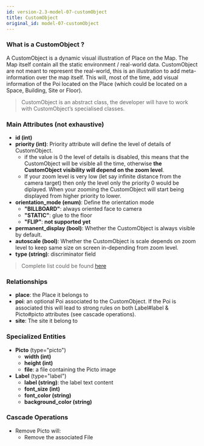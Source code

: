 ```yaml
---
id: version-2.3-model-07-customObject
title: CustomObject
original_id: model-07-customObject
---
```


### What is a CustomObject ?

A CustomObject is a dynamic visual illustration of Place on the Map.
The Map itself contain all the static environment / real-world data.
CustomObject are not meant to represent the real-world, this is an illustration
to add meta-information over the map itself. This will, most of the time,
add visual information of the Poi located on the Place (which could be
located on a Space, Building, Site or Floor).

> CustomObject is an abstract class, the developer will have to work
with CustomObject’s specialised classes.

### Main Attributes (not exhaustive)

- **id (int)**
- **priority (int)**: Priority attribute will define the level of details
of CustomObject.
    - if the value is 0 the level of details is disabled, this means
    that the CustomObject will be visible all the time, otherwise
    **the CustomObject visibility will depend on the zoom level**.
    - If your zoom level is very low (let say infinite distance from the
     camera target) then only the level only the priority 0 would be
     diplayed. When your zooming the CustomObject will start being
     displayed from higher priority to lower.
- **orientation_mode (enum)**: Define the orientation mode
    - **"BILLBOARD"**: always oriented face to camera
    - **"STATIC"**: glue to the floor
    - **"FLIP"**: **not supported yet**
- **permanent_display (bool)**: Whether the CustomObject is always
visible by default.
- **autoscale (bool)**: Whether the CustomObject is scale depends on
zoom level to keep same size on screen in-depending from zoom level.
- **type (string)**: discriminator field

> Complete list could be found [here](reference-07-customObject.md)

### Relationships

- **place**: the Place it belongs to
- **poi**: an optional Poi associated to the CustomObject. If the Poi is
 associated this will lead to strong rules on both Label#label &
 Picto#picto attributes (see cascade operations).
- **site**: The site it belong to

### Specialized Entities

- **Picto** (type="picto")
    - **width (int)**
    - **height (int)**
    - **file**: a file containing the Picto image
- **Label** (type="label")
    - **label (string)**: the label text content
    - **font_size (int)**
    - **font_color (string)**
    - **background_color (string)**

### Cascade Operations

- Remove Picto will:
    - Remove the associated File

